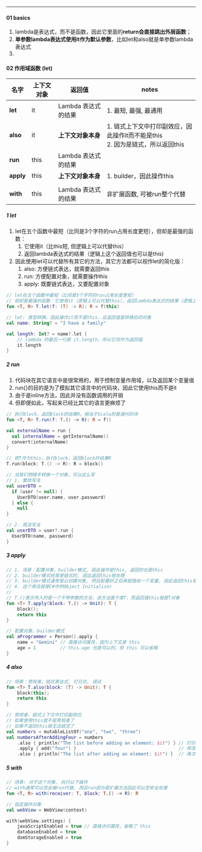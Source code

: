 ----
#### 01 basics

1. lambda是表达式，而不是函数，因此它里面的**return会直接跳出外层函数**；
2. **单参数lambda表达式使用it作为默认参数**，比如let和also就是单参数lambda表达式
3. 



#### 02 作用域函数 (let)



| 名字      | 上下文对象 | 返回值              | notes                                                        |
| --------- | ---------- | ------------------- | ------------------------------------------------------------ |
| **let**   | it         | Lambda 表达式的结果 | 1. 最短, 最强, 最通用                                        |
| **also**  | it         | **上下文对象本身**  | 1. 链式上下文中打印副效应，因此操作it而不能是this<br />2. 因为是链式，所以返回this |
| **run**   | this       | Lambda 表达式的结果 |                                                              |
| **apply** | this       | **上下文对象本身**  | 1. builder，因此操作this                                     |
|           |            |                     |                                                              |
| **with**  | this       | Lambda 表达式的结果 | 非扩展函数, 可被run整个代替                                  |



##### 1 let

1. let在五个函数中最短（比同是3个字符的run占用长度更短），但却是最强的函数：
   1. 它使用it（比this短, 但逻辑上可以代替this）
   2. 返回lambda表达式的结果（逻辑上这个返回值也可以是this)
2. 因此使用let可以代替所有其它的方法，其它方法都可以视作let的简化版：
   1. also: 方便链式表达，就需要返回this
   2. run: 方便配置对象，就需要操作this
   3. apply: 既要链式表达，又要配置对象



```kotlin
// let在五个函数中最短（比同是3个字符的run占用长度更短）
// 但却是最强的函数：它使用it（逻辑上可以代替this），返回lambda表达式的结果（逻辑上这个返回值也可以是this)
fun <T, R> T.let(f: (T) -> R): R = f(this)

// let: 类型转换，因此操作it而不是this，且返回值是转换后的对象
val name: String? = "I have a family"

val length: Int? = name?.let {
    // lambda 的最后一行是 it.length，所以它将作为返回值
    it.length
}
```



##### 2 run

1. 代码块在其它语言中是很常用的，用于控制变量作用域，以及返回某个变量值
2. run{}的目的是为了模拟其它语言中的代码块，因此它使用this而不是it
3. 由于是inline方法，因此并没有函数调用的开销
4. 但即便如此，写起来已经比其它的语言更麻烦了




```kotlin
// 执行block，返回block的结果R，相当于Scala的普通代码块
fun <T, R> T.run(f: T.() -> R): R = f()

val externalName = run {
  val internalName = getInternalName()
  convert(internalName)
}

// 把T作为this，执行block，返回block的结果R
T.run(block: T.() -> R): R = block()

// 当我们想随手转换一个对象，可以这么写
// 1. 繁琐写法
val userDTO =
  if (user != null) {
    UserDTO(user.name, user.password)
  } else {
    null
}

// 2. 简洁写法
val userDTO = user?.run {
  UserDTO(name, password)
}
```



##### 3 apply

```kotlin
// 1. 场景：配置对象，builder模式, 因此操作是this, 返回的也是this
// 2. builder模式经常是链式的, 因此返回this很合理
// 3. builder模式通常是以创建对象, 然后配置好之后再赋值给一个变量, 因此返回this很合理
// 4. 这个用法就是C#中的Object Initializer
//
// T.()表示传入的是一个不带参数的方法，该方法属于类T，而返回值this就是T对象
fun <T> T.apply(block: T.() -> Unit): T {
    block();
    return this
}

// 配置对象，builder模式
val aProgrammer = Person().apply {
    name = "Gemini" // 直接访问属性，因为上下文是 this
    age = 1       	// this.age 也是可以的，但 this 可以省略
}
```



##### 4 also

```kotlin
// 场景：旁观者，链式表达式, 打日志, 调试
fun <T> T.also(block: (T) -> Unit): T {
    block(this);
    return this
}

// 旁观者，链式上下文中打印副效应
// 如果使用this就不是旁观者了
// 如果不返回this就无法链式了
val numbers = mutableListOf("one", "two", "three")
val numbersAfterAddingFour = numbers
    .also { println("The list before adding an element: $it") } // 打印列表当前状态
    .apply { add("four") }                                      // 修改列表（使用 apply 更合适）
    .also { println("The list after adding an element: $it") }  // 再次打印
```



##### 5 with

```kotlin
// 场景: 对于这个对象, 执行以下操作
// with通常可以完全被run代替, 而且run因为是扩展方法因此可以空安全处理
fun <T, R> with(receiver: T, block: T.() -> R): R

// 指定操作对象
val webView = WebView(context)

with(webView.settings) {
    javaScriptEnabled = true // 直接访问属性，省略了 this
    databaseEnabled = true
    domStorageEnabled = true
}

```

